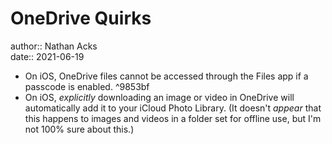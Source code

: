# OneDrive Quirks

author:: Nathan Acks  
date:: 2021-06-19

* On iOS, OneDrive files cannot be accessed through the Files app if a passcode is enabled. ^9853bf
* On iOS, *explicitly* downloading an image or video in OneDrive will automatically add it to your iCloud Photo Library. (It doesn't *appear* that this happens to images and videos in a folder set for offline use, but I'm not 100% sure about this.)
